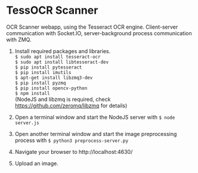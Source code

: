 # TessOCR Scanner
OCR Scanner webapp, using the Tesseract OCR engine. Client-server communication with Socket.IO, server-background process communication with ZMQ.

1. Install required packages and libraries. <br>
`$ sudo apt install tesseract-ocr` <br>
`$ sudo apt install libtesseract-dev` <br>
`$ pip install pytesseract` <br>
`$ pip install imutils` <br>
`$ apt-get install libzmq3-dev` <br>
`$ pip install pyzmq` <br>
`$ pip install opencv-python` <br>
`$ npm install` <br>
(NodeJS and libzmq is required, check https://github.com/zeromq/libzmq for details)

2. Open a terminal window and start the NodeJS server with `$ node server.js` 

3. Open another terminal window and start the image preprocessing process with `$ python3 preprocess-server.py` 

4. Navigate your browser to 
http://localhost:4630/

5. Upload an image.
